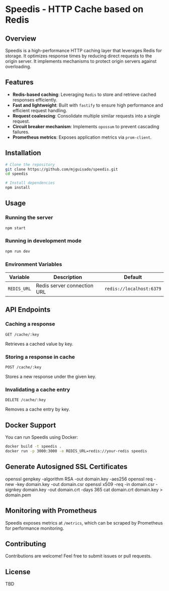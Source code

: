 # Speedis - HTTP Cache based on Redis

## Overview

Speedis is a high-performance HTTP caching layer that leverages Redis for storage.
It optimizes response times by reducing direct requests to the origin server.
It implements mechanisms to protect origin servers against overloading.
 
## Features
- **Redis-based caching**: Leveraging `Redis` to store and retrieve cached responses efficiently.
- **Fast and lightweight**: Built with `fastify` to ensure high performance and efficient request handling.
- **Request coalescing**: Consolidate multiple similar requests into a single request.
- **Circuit breaker mechanism**: Implements `opossum` to prevent cascading failures.
- **Prometheus metrics**: Exposes application metrics via `prom-client`.

## Installation

```sh
# Clone the repository
git clone https://github.com/mjguisado/speedis.git
cd speedis

# Install dependencies
npm install
```

## Usage
### Running the server
```sh
npm start
```

### Running in development mode
```sh
npm run dev
```

### Environment Variables
| Variable | Description | Default |
|----------|-------------|---------|
| `REDIS_URL` | Redis server connection URL | `redis://localhost:6379` |

## API Endpoints
### Caching a response
```http
GET /cache/:key
```
Retrieves a cached value by key.

### Storing a response in cache
```http
POST /cache/:key
```
Stores a new response under the given key.

### Invalidating a cache entry
```http
DELETE /cache/:key
```
Removes a cache entry by key.

## Docker Support
You can run Speedis using Docker:
```sh
docker build -t speedis .
docker run -p 3000:3000 -e REDIS_URL=redis://your-redis speedis
```

## Generate Autosigned SSL Certificates
openssl genpkey -algorithm RSA -out domain.key -aes256
openssl req -new -key domain.key -out domain.csr
openssl x509 -req -in domain.csr -signkey domain.key -out domain.crt -days 365
cat domain.crt domain.key > domain.pem

## Monitoring with Prometheus
Speedis exposes metrics at `/metrics`, which can be scraped by Prometheus for performance monitoring.

## Contributing
Contributions are welcome! Feel free to submit issues or pull requests.

## License
TBD
